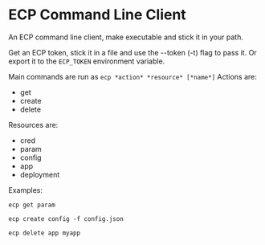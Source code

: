 # ECP Command Line Client

An ECP command line client, make executable and stick it in your path.

Get an ECP token, stick it in a file and use the --token (-t) flag to pass it. 
Or export it to the `ECP_TOKEN` environment variable.

Main commands are run as `ecp *action* *resource* [*name*]`
Actions are: 
 - get
 - create
 - delete

Resources are: 
 - cred
 - param
 - config
 - app
 - deployment

Examples:

`ecp get param`

`ecp create config -f config.json`

`ecp delete app myapp`
